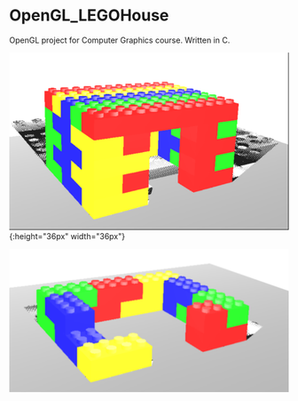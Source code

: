 # OpenGL_LEGOHouse
OpenGL project for Computer Graphics course. 
Written in C. 

![Alt text](ProjectImg.png?raw=true "Title"){:height="36px" width="36px"}


![Alt text](ProjectImg2.png?raw=true "Title")
